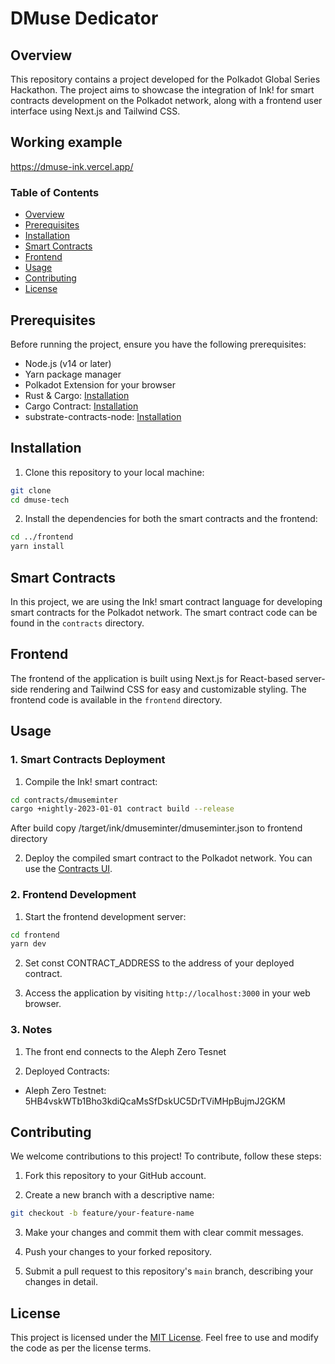 # DMuse Dedicator

## Overview

This repository contains a project developed for the Polkadot Global Series Hackathon. The project aims to showcase the integration of Ink! for smart contracts development on the Polkadot network, along with a frontend user interface using Next.js and Tailwind CSS.

## Working example

https://dmuse-ink.vercel.app/

### Table of Contents

- [Overview](#overview)
- [Prerequisites](#prerequisites)
- [Installation](#installation)
- [Smart Contracts](#smart-contracts)
- [Frontend](#frontend)
- [Usage](#usage)
- [Contributing](#contributing)
- [License](#license)

## Prerequisites

Before running the project, ensure you have the following prerequisites:

- Node.js (v14 or later)
- Yarn package manager
- Polkadot Extension for your browser
- Rust & Cargo: [Installation](https://doc.rust-lang.org/cargo/getting-started/installation.html)
- Cargo Contract: [Installation](https://github.com/paritytech/cargo-contract#installation)
- substrate-contracts-node: [Installation](https://github.com/paritytech/substrate-contracts-node)

## Installation

1. Clone this repository to your local machine:

```bash
git clone 
cd dmuse-tech
```

2. Install the dependencies for both the smart contracts and the frontend:

```bash
cd ../frontend
yarn install
```

## Smart Contracts

In this project, we are using the Ink! smart contract language for developing smart contracts for the Polkadot network. The smart contract code can be found in the `contracts` directory.

## Frontend

The frontend of the application is built using Next.js for React-based server-side rendering and Tailwind CSS for easy and customizable styling. The frontend code is available in the `frontend` directory.

## Usage

### 1. Smart Contracts Deployment

1. Compile the Ink! smart contract:

```bash
cd contracts/dmuseminter
cargo +nightly-2023-01-01 contract build --release
```

After build copy /target/ink/dmuseminter/dmuseminter.json to frontend directory

2. Deploy the compiled smart contract to the Polkadot network. You can use the [Contracts UI](https://contracts-ui.substrate.io/).

### 2. Frontend Development

1. Start the frontend development server:

```bash
cd frontend
yarn dev
```

2. Set const CONTRACT_ADDRESS to the address of your deployed contract.

3. Access the application by visiting `http://localhost:3000` in your web browser.

### 3. Notes

1. The front end connects to the Aleph Zero Tesnet

2. Deployed Contracts:
  
  - Aleph Zero Testnet: 5HB4vskWTb1Bho3kdiQcaMsSfDskUC5DrTViMHpBujmJ2GKM 

## Contributing

We welcome contributions to this project! To contribute, follow these steps:

1. Fork this repository to your GitHub account.

2. Create a new branch with a descriptive name:

```bash
git checkout -b feature/your-feature-name
```

3. Make your changes and commit them with clear commit messages.

4. Push your changes to your forked repository.

5. Submit a pull request to this repository's `main` branch, describing your changes in detail.

## License

This project is licensed under the [MIT License](LICENSE). Feel free to use and modify the code as per the license terms.
